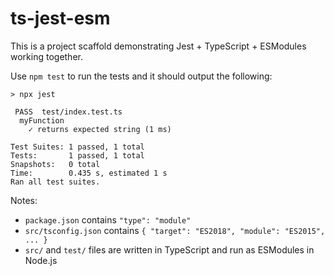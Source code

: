 # ts-jest-esm

This is a project scaffold demonstrating Jest + TypeScript + ESModules working together.

Use `npm test` to run the tests and it should output the following:

```
> npx jest

 PASS  test/index.test.ts
  myFunction
    ✓ returns expected string (1 ms)

Test Suites: 1 passed, 1 total
Tests:       1 passed, 1 total
Snapshots:   0 total
Time:        0.435 s, estimated 1 s
Ran all test suites.
```

Notes:

- `package.json` contains `"type": "module"`
- `src/tsconfig.json` contains `{ "target": "ES2018", "module": "ES2015", ... }`
- `src/` and `test/` files are written in TypeScript and run as ESModules in Node.js
